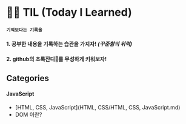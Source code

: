 # 🏃‍♀️ TIL (Today I Learned)


#### ` 기억보다는 기록을 ` 
#### 1. 공부한 내용을 기록하는 습관을 가지자! *(꾸준함의 위력)*
#### 2. github의 초록잔디🌱를 무성하게 키워보자!

## Categories
#### JavaScript
- [HTML, CSS, JavaScript](HTML, CSS/HTML, CSS, JavaScript.md)
- DOM 이란?
